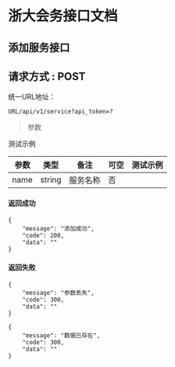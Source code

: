 
# 浙大会务接口文档

## 添加服务接口
## 请求方式 : POST

统一URL地址：
	
```
URL/api/v1/service?api_token=?
```


> 参数

测试示例

| 参数 | 类型 | 备注 | 可空 | 测试示例 |
| --- | --- | --- | --- | --- |
| name| string | 服务名称 | 否 | |


#### 返回成功
```
{
    "message": "添加成功",
    "code": 200,
    "data": ""
}
```
#### 返回失败
```
{
    "message": "参数丢失",
    "code": 300,
    "data": ""
}

{
    "message": "数据已存在",
    "code": 300,
    "data": ""
}
```

